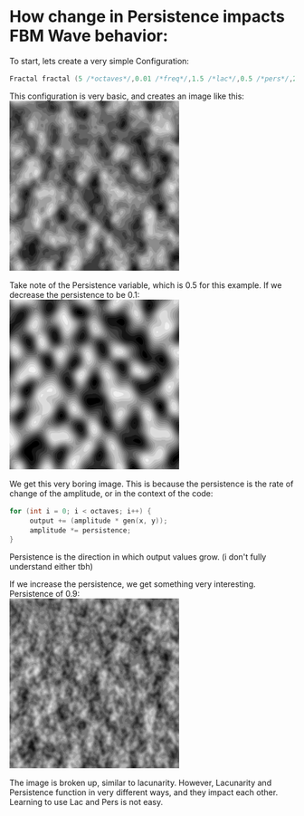 # How change in Persistence impacts FBM Wave behavior:

To start, lets create a very simple Configuration:
```cpp
Fractal fractal (5 /*octaves*/,0.01 /*freq*/,1.5 /*lac*/,0.5 /*pers*/,255.0 /*max*/,0.0 /*min*/);
```
This configuration is very basic, and creates an image like this:\
<img src="https://github.com/RylanYancey/DomainWarpingBehavior/blob/main/images/Screenshot_20220627_132919.png" width="300" height="300">

Take note of the Persistence variable, which is 0.5 for this example.
If we decrease the persistence to be 0.1:\
<img src="https://github.com/RylanYancey/DomainWarpingBehavior/blob/main/images/persistence0.1.png" width="300" height="300">

We get this very boring image. This is because the persistence is the rate of change of the amplitude, or in the context of the code:
```cpp
for (int i = 0; i < octaves; i++) {
     output += (amplitude * gen(x, y));
     amplitude *= persistence;
}
```
Persistence is the direction in which output values grow. (i don't fully understand either tbh)

If we increase the persistence, we get something very interesting. 
Persistence of 0.9:\
<img src="https://github.com/RylanYancey/DomainWarpingBehavior/blob/main/images/persistence0.9.png" width="300" height="300">

The image is broken up, similar to lacunarity. However, Lacunarity and Persistence function in very different ways, and they impact each other. Learning to use Lac and Pers is not easy. 
